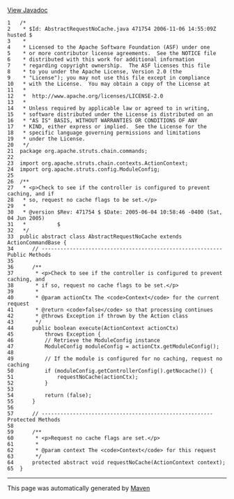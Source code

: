 [View Javadoc](../../../../../../apidocs/org/apache/struts/chain/commands/AbstractRequestNoCache.html.md)


    1   /*
    2    * $Id: AbstractRequestNoCache.java 471754 2006-11-06 14:55:09Z husted $
    3    *
    4    * Licensed to the Apache Software Foundation (ASF) under one
    5    * or more contributor license agreements.  See the NOTICE file
    6    * distributed with this work for additional information
    7    * regarding copyright ownership.  The ASF licenses this file
    8    * to you under the Apache License, Version 2.0 (the
    9    * "License"); you may not use this file except in compliance
    10   * with the License.  You may obtain a copy of the License at
    11   *
    12   *  http://www.apache.org/licenses/LICENSE-2.0
    13   *
    14   * Unless required by applicable law or agreed to in writing,
    15   * software distributed under the License is distributed on an
    16   * "AS IS" BASIS, WITHOUT WARRANTIES OR CONDITIONS OF ANY
    17   * KIND, either express or implied.  See the License for the
    18   * specific language governing permissions and limitations
    19   * under the License.
    20   */
    21  package org.apache.struts.chain.commands;
    22  
    23  import org.apache.struts.chain.contexts.ActionContext;
    24  import org.apache.struts.config.ModuleConfig;
    25  
    26  /**
    27   * <p>Check to see if the controller is configured to prevent caching, and if
    28   * so, request no cache flags to be set.</p>
    29   *
    30   * @version $Rev: 471754 $ $Date: 2005-06-04 10:58:46 -0400 (Sat, 04 Jun 2005)
    31   *          $
    32   */
    33  public abstract class AbstractRequestNoCache extends ActionCommandBase {
    34      // ---------------------------------------------------------- Public Methods
    35  
    36      /**
    37       * <p>Check to see if the controller is configured to prevent caching, and
    38       * if so, request no cache flags to be set.</p>
    39       *
    40       * @param actionCtx The <code>Context</code> for the current request
    41       * @return <code>false</code> so that processing continues
    42       * @throws Exception if thrown by the Action class
    43       */
    44      public boolean execute(ActionContext actionCtx)
    45          throws Exception {
    46          // Retrieve the ModuleConfig instance
    47          ModuleConfig moduleConfig = actionCtx.getModuleConfig();
    48  
    49          // If the module is configured for no caching, request no caching
    50          if (moduleConfig.getControllerConfig().getNocache()) {
    51              requestNoCache(actionCtx);
    52          }
    53  
    54          return (false);
    55      }
    56  
    57      // ------------------------------------------------------- Protected Methods
    58  
    59      /**
    60       * <p>Request no cache flags are set.</p>
    61       *
    62       * @param context The <code>Context</code> for this request
    63       */
    64      protected abstract void requestNoCache(ActionContext context);
    65  }

------------------------------------------------------------------------

This page was automatically generated by [Maven](http://maven.apache.org/)
